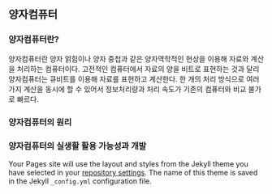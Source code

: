 ## 양자컴퓨터

### 양자컴퓨터란?

양자컴퓨터란 양자 얽힘이나 양자 중첩과 같은 양자역학적인 현상을 이용해 자료와 계산을 처리하는 컴퓨터이다. 고전적인 컴퓨터에서 자료의 양을 비트로 표현하는 것과 달리 양자컴퓨터는 큐비트를 이용해 자료를 표현하고 계산한다. 한 개의 처리 방식으로 여러 가지 계산을 동시에 할 수 있어서 정보처리량과 처리 속도가 기존의 컴퓨터와 비교 불가로 빠르다.

### 양자컴퓨터의 원리





### 양자컴퓨터의 실생활 활용 가능성과 개발

Your Pages site will use the layout and styles from the Jekyll theme you have selected in your [repository settings](https://github.com/airgun1234/dddddd/settings/pages). The name of this theme is saved in the Jekyll `_config.yml` configuration file.

